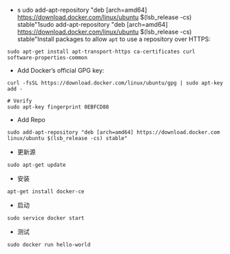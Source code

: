 * s udo add-apt-repository "deb \[arch=amd64\] https://download.docker.com/linux/ubuntu $\(lsb\_release -cs\) stable"1sudo add-apt-repository "deb \[arch=amd64\] https://download.docker.com/linux/ubuntu $\(lsb\_release -cs\) stable"Install packages to allow `apt` to use a repository over HTTPS:

```
sudo apt-get install apt-transport-https ca-certificates curl software-properties-common
```

* Add Docker’s official GPG key:

```
curl -fsSL https://download.docker.com/linux/ubuntu/gpg | sudo apt-key add -

# Verify
sudo apt-key fingerprint 0EBFCD88
```

* Add Repo

```
sudo add-apt-repository "deb [arch=amd64] https://download.docker.com linux/ubuntu $(lsb_release -cs) stable"
```

* 更新源

```
sudo apt-get update
```

* 安装

```
apt-get install docker-ce
```

* 启动

```
sudo service docker start
```

* 测试

```
sudo docker run hello-world
```



